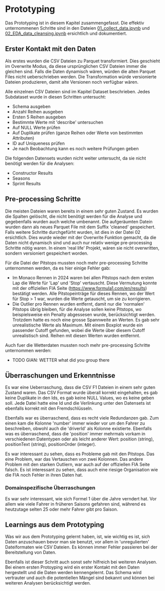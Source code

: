 # Prototyping

Das Prototyping ist in diesem Kapitel zusammengefasst.
Die effektiv unternommenen Schritte sind in den Dateien [01_collect_data.ipynb](./../01_collect_data.ipynb) und [02_EDA_data_cleansing.ipynb](./../02_EDA_data_cleansing.ipynb) 
ersichtlich und dokumentiert.


## Erster Kontakt mit den Daten

Als erstes wurden die CSV Dateien zu Parquet transformiert. Dies geschieht im Overwrite Modus, da diese ursprünglichen CSV Dateien immer die gleichen sind.
Falls die Daten dynamisch wären, würden die alten Parquet Files nicht ueberschrieben werden. Die Transformation würde versionierte Dateien produzieren, damit alte Versionen noch verfügbar wären.

Alle einzelnen CSV Dateien sind im Kapitel Dataset beschrieben.
Jedes Subdataset wurde in diesen Schritten untersucht:

- Schema ausgeben
- Anzahl Reihen ausgeben
- Ersten 5 Reihen ausgeben
- Bestimmte Werte mit 'describe' untersuchen
- Auf NULL Werte prüfen
- Auf Duplikate prüfen (ganze Reihen oder Werte von bestimmten Attributen)
- ID auf Uniqueness prüfen
- Je nach Beobachtung kann es noch weitere Prüfungen geben

Die folgenden Datensets wurden nicht weiter untersucht, da sie nicht benötigt werden für die Analysen:

- Constructor Results
- Seasons
- Sprint Results


## Pre-processing Schritte

Die meisten Dateien waren bereits in einem sehr guten Zustand. Es wurden die Spalten gelöscht, die nicht benötigt werden für die Analyse und gegebenfalls wurden auch welche umbenannt.
Die aufgeräumten Datein wurden dann als neues Parquet File mit dem Suffix 'cleaned' gespeichert. Falls weitere Schritte durchgefürht wurden, ist dies in der Datei 02 ersichtlich.
Dies wurde wieder mit der Overwrite Funktion gemacht, da die Daten nicht dynamisch sind und auch nur relativ wenige pre-processing Schritte nötig waren. In einem 'real life' Projekt, wären sie nicht overwritten, sondern versioniert gespeichert worden.

Für die Datei der Pitstops mussten noch mehr pre-processing Schritte unternommen werden, da es hier einige Fehler gab:
- Im Monaco Rennen in 2024 waren bei allen Pitstops nach dem ersten Lap die Werte für 'Lap' und 'Stop' vertauscht. Diese Vermutung konnte mit der offiziellen FIA Seite (https://www.formula1.com/en/results) bestätigt werden. Alle Pitstopeinträge für dieses Rennen, wo der Wert für Stop > 1 war, wurden die Werte getauscht, um sie zu korrigieren.
- Die Outlier pro Rennen wurden entfernt, damit nur die 'normalen' Pitstops übrig bleiben, für die Analyse sollen keine Pitstops, wo beispielsweise ein Penalty abgessesen wurde, berücksichtigt werden. Trotzdem hatte es noch eine grosse Spannweite an Werten. Es gab sehr unrealistische Werte als Maximum. Mit einem Boxplot wurde ein passender Cutoff gefunden, wobei die Werte über diesem Cutoff unrealistisch sind. Reihen mit diesen Werten wurden entfernnt.

Auch fuer die Wetterdaten mussten noch mehr pre-processing Schritte unternommen werden:
- TODO GIAN: WETTER what did you group there


## Überraschungen und Erkenntnisse

Es war eine Ueberraschung, dass die CSV F1 Dateien in einem sehr guten Zustand waren. 
Das CSV Format wurde überall korrekt eingehalten, es gab keine Duplikate in den Ids, es gab keine NULL Values, wo es keine geben soll.
Jede Datei hatte eine Id und die Verlinkung unter den Datensets ist ebenfalls korrekt mit den Fremdschlüsseln.

Ebenfalls war es überraschend, dass es recht viele Redundanzen gab. Zum einen kam die Kolonne 'number' immer wieder vor um den Fahrer zu beschreiben, obwohl auch die 'driverId' als Kolonne existierte. Ebenfalls was es überraschend, dass die 'position' immer mehrmals vorkam in verschiedenen Datentypen oder als leicht anderer Wert: position (string), positionText (string), positionOrder (integer).

Es war interessant zu sehen, dass es Probleme gab mit den Pitstops. Das eine Problem, war das Vertauschen von zwei Kolonnen. Das andere Problem mit den starken Outliern, war auch auf der offiziellen FIA Seite falsch. Es ist interessant zu sehen, dass auch eine riesige Organisation wie die FIA noch Fehler in ihren Daten hat.

### Domainspezifische Überraschungen

Es war sehr interessant, wie sich Formel 1 über die Jahre verndert hat. Vor allem wie viele Fahrer in früheren Saisons gefahren sind, während es heutzutage selten 25 oder mehr Fahrer gibt pro Saison.

## Learnings aus dem Prototyping

Was wir aus dem Prototyping gelernt haben, ist, wie wichtig es ist, sich Daten anzuschauen bevor man sie benutzt, vor allem in 'unregulierten' Dateiformaten wie CSV Dateien. Es können immer Fehler passieren bei der Bereitstellung von Daten.

Ebenfalls ist dieser Schritt auch sonst sehr hilfreich bei weiteren Analysen. Bei einem ersten Protoyping wird ein erster Kontakt mit den Daten hergestellt und die Daten werden kennengelernt. Das Schema wird vertrauter und auch die potentiellen Mängel sind bekannt und können bei weiteren Analysen berücksichtigt werden.
